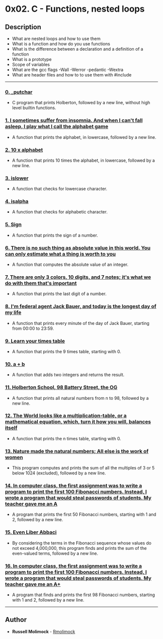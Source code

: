 # 0x02. C - Functions, nested loops

## Description

* What are nested loops and how to use them
* What is a function and how do you use functions
* What is the difference between a declaration and a definition of a function
* What is a prototype
* Scope of variables
* What are the gcc flags -Wall -Werror -pedantic -Wextra
* What are header files and how to to use them with #include

---

### [0. _putchar](./0-holberton.c)
* C program that prints Holberton, followed by a new line, without high level builtin functions.


### [1. I sometimes suffer from insomnia. And when I can't fall asleep, I play what I call the alphabet game](./1-alphabet.c)
* A function that prints the alphabet, in lowercase, followed by a new line.


### [2. 10 x alphabet](./2-print_alphabet_x10.c)
* A function that prints 10 times the alphabet, in lowercase, followed by a new line.


### [3. islower](./3-islower.c)
* A function that checks for lowercase character. 


### [4. isalpha](./4-isalpha.c)
* A function that checks for alphabetic character. 


### [5. Sign](./5-sign.c)
* A function that prints the sign of a number.


### [6. There is no such thing as absolute value in this world. You can only estimate what a thing is worth to you](./6-abs.c)
* A function that computes the absolute value of an integer.


### [7. There are only 3 colors, 10 digits, and 7 notes; it's what we do with them that's important](./7-print_last_digit.c)
* A function that prints the last digit of a number.


### [8. I'm federal agent Jack Bauer, and today is the longest day of my life](./8-24_hours.c)
* A function that prints every minute of the day of Jack Bauer, starting from 00:00 to 23:59.


### [9. Learn your times table](./9-times_table.c)
* A function that prints the 9 times table, starting with 0.


### [10. a + b](./10-add.c)
* A function that adds two integers and returns the result.


### [11. Holberton School, 98 Battery Street, the OG](./11-print_to_98.c)
* A function that prints all natural numbers from n to 98, followed by a new line.


### [12. The World looks like a multiplication-table, or a mathematical equation, which, turn it how you will, balances itself](./100-times_table.c)
* A function that prints the n times table, starting with 0.


### [13. Nature made the natural numbers; All else is the work of women](./101-natural.c)
* This program computes and prints the sum of all the multiples of 3 or 5 below 1024 (excluded), followed by a new line.


### [14. In computer class, the first assignment was to write a program to print the first 100 Fibonacci numbers. Instead, I wrote a program that would steal passwords of students. My teacher gave me an A](./102-fibonacci.c)
* A program that prints the first 50 Fibonacci numbers, starting with 1 and 2, followed by a new line.


### [15. Even Liber Abbaci](./103-fibonacci.c)
* By considering the terms in the Fibonacci sequence whose values do not exceed 4,000,000, this program finds and prints the sum of the even-valued terms, followed by a new line.


### [16. In computer class, the first assignment was to write a program to print the first 100 Fibonacci numbers. Instead, I wrote a program that would steal passwords of students. My teacher gave me an A+](./104-fibonacci.c)
* A program that finds and prints the first 98 Fibonacci numbers, starting with 1 and 2, followed by a new line.

---

## Author
* **Russell Molimock** - [Rmolimock](https://github.com/Rmolimock)
